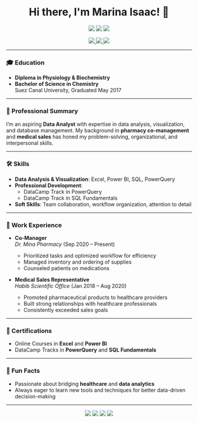 
<h1 align="center">Hi there, I'm Marina Isaac! 👋</h1>

<p align="center">
  <img src="https://img.shields.io/badge/-Data_Analyst-6C63FF?style=flat&logo=tableau&logoColor=white" />
  <img src="https://img.shields.io/badge/-Pharmacy_Co_Manager-4CAF50?style=flat&logo=pills&logoColor=white" />
  <img src="https://img.shields.io/badge/-Medical_Sales_Representative-FF6B6B?style=flat&logo=medrxiv&logoColor=white" />
</p>

<p align="center">
  <a href="mailto:marinaisaac253@gmail.com">
    <img src="https://img.shields.io/badge/-marinaisaac253@gmail.com-D14836?style=flat&logo=Gmail&logoColor=white" />
  </a>
  <a href="tel:+201284173009">
    <img src="https://img.shields.io/badge/-+201284173009-0A66C2?style=flat&logo=whatsapp&logoColor=white" />
  </a>
  <a href="https://github.com/Marinaisaac105">
    <img src="https://img.shields.io/badge/-GitHub_Profile-181717?style=flat&logo=github&logoColor=white" />
  </a>
</p>

---

### 🎓 Education
- **Diploma in Physiology & Biochemistry**  
- **Bachelor of Science in Chemistry**  
  Suez Canal University, Graduated May 2017

---

### 💼 Professional Summary
I’m an aspiring **Data Analyst** with expertise in data analysis, visualization, and database management. My background in **pharmacy co-management** and **medical sales** has honed my problem-solving, organizational, and interpersonal skills.

---

### 🛠️ Skills
- **Data Analysis & Visualization**: Excel, Power BI, SQL, PowerQuery  
- **Professional Development**:  
  - DataCamp Track in PowerQuery  
  - DataCamp Track in SQL Fundamentals  
- **Soft Skills**: Team collaboration, workflow organization, attention to detail

---

### 💼 Work Experience
- **Co-Manager**  
  *Dr. Mina Pharmacy* (Sep 2020 – Present)  
  - Prioritized tasks and optimized workflow for efficiency  
  - Managed inventory and ordering of supplies  
  - Counseled patients on medications  

- **Medical Sales Representative**  
  *Habib Scientific Office* (Jan 2018 – Aug 2020)  
  - Promoted pharmaceutical products to healthcare providers  
  - Built strong relationships with healthcare professionals  
  - Consistently exceeded sales goals  

---

### 📜 Certifications
- Online Courses in **Excel** and **Power BI**  
- DataCamp Tracks in **PowerQuery** and **SQL Fundamentals**

---

### 🌟 Fun Facts
- Passionate about bridging **healthcare** and **data analytics**  
- Always eager to learn new tools and techniques for better data-driven decision-making  

---

<p align="center">
  <img src="https://img.shields.io/badge/-SQL-4479A1?style=flat&logo=MySQL&logoColor=white" />
  <img src="https://img.shields.io/badge/-Power_BI-F2C811?style=flat&logo=PowerBI&logoColor=black" />
  <img src="https://img.shields.io/badge/-Excel-217346?style=flat&logo=MicrosoftExcel&logoColor=white" />
  <img src="https://img.shields.io/badge/-Communication_Skills-FFD700?style=flat&logo=teamspeak&logoColor=white" />
</p>
